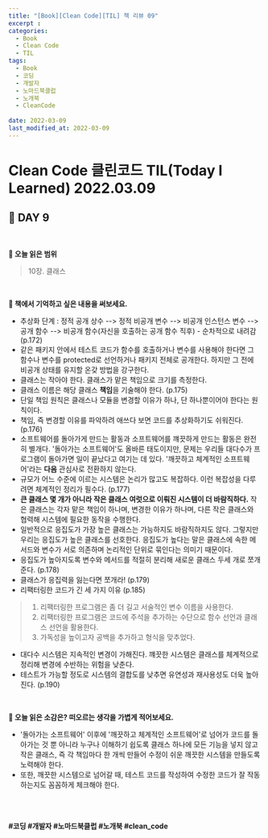 ```yaml
---
title: "[Book][Clean Code][TIL] 책 리뷰 09"
excerpt : 
categories:
  - Book
  - Clean Code
  - TIL
tags:
  - Book
  - 코딩
  - 개발자
  - 노마드북클럽
  - 노개북
  - CleanCode
  
date: 2022-03-09
last_modified_at: 2022-03-09
---
```

# Clean Code 클린코드 TIL(Today I Learned) 2022.03.09
## 📖 DAY 9
<br/>

**📝 오늘 읽은 범위** <br/>
> 10장. 클래스

<br/>

**📝 책에서 기억하고 싶은 내용을 써보세요.** <br/>
- 추상화 단계 : 정적 공개 상수 --> 정적 비공개 변수 --> 비공개 인스턴스 변수 --> 공개 함수 --> 비공개 함수(자신을 호출하는 공개 함수 직후) - 순차적으로 내려감 (p.172)
- 같은 패키지 안에서 테스트 코드가 함수를 호출하거나 변수를 사용해야 한다면 그 함수나 변수를 protected로 선언하거나 패키지 전체로 공개한다. 하지만 그 전에 비공개 상태를 유지할 온갖 방법을 강구한다.
- 클래스는 작아야 한다. 클래스가 맡은 책임으로 크기를 측정한다.
- 클래스 이름은 해당 클래스 **책임**을 기술해야 한다. (p.175)
- 단일 책임 원칙은 클래스나 모듈을 변경할 이유가 하나, 단 하나뿐이어야 한다는 원칙이다.
- 책임, 즉 변경할 이유를 파악하려 애쓰다 보면 코드를 추상화하기도 쉬워진다. (p.176)
- 소프트웨어를 돌아가게 만드는 활동과 소프트웨어를 꺠끗하게 만드는 활동은 완전히 별개다. '돌아가는 소프트웨어'도 올바른 태도이지만, 문제는 우리들 대다수가 프로그램이 돌아가면 일이 끝났다고 여기는 데 있다. '깨끗하고 체계적인 소프트웨어'라는 **다음** 관심사로 전환하지 않는다.
- 규모가 어느 수준에 이르는 시스템은 논리가 많고도 복잡하다. 이런 복잡성을 다루려면 체계적인 정리가 필수다. (p.177)
- **큰 클래스 몇 개가 아니라 작은 클래스 여럿으로 이뤄진 시스템이 더 바람직하다.** 작은 클래스는 각자 맡은 책임이 하나며, 변경한 이유가 하나며, 다른 작은 클래스와 협력해 시스템에 필요한 동작을 수행한다.
- 일반적으로 응집도가 가장 높은 클래스는 가능하지도 바람직하지도 않다. 그렇지만 우리는 응집도가 높은 클래스를 선호한다. 응집도가 높다는 말은 클래스에 속한 메서드와 변수가 서로 의존하며 논리적인 단위로 묶인다는 의미기 때문이다.
- 응집도가 높아지도록 변수와 메서드를 적절히 분리해 새로운 클래스 두세 개로 쪼개준다. (p.178)
- 클래스가 응집력을 잃는다면 쪼개라! (p.179)
- 리팩터링한 코드가 긴 세 가지 이유 (p.185)
> 1. 리팩터링한 프로그램은 좀 더 길고 서술적인 변수 이름을 사용한다.
> 2. 리팩터링한 프로그램은 코드에 주석을 추가하는 수단으로 함수 선언과 클래스 선언을 활용한다.
> 3. 가독성을 높이고자 공백을 추가하고 형식을 맞추었다.
- 대다수 시스템은 지속적인 변경이 가해진다. 꺠끗한 시스템은 클래스를 체계적으로 정리해 변경에 수반하는 위험을 낮춘다.
- 테스트가 가능할 정도로 시스템의 결합도를 낮추면 유연성과 재사용성도 더욱 높아진다. (p.190)


<br/>

**📝 오늘 읽은 소감은? 떠오르는 생각을 가볍게 적어보세요.** <br/>
- '돌아가는 소프트웨어' 이후에 '깨끗하고 체계적인 소프트웨어'로 넘어가 코드를 돌아가는 것 뿐 아니라 누구나 이해하기 쉽도록 클래스 하나에 모든 기능을 넣지 않고 작은 클래스, 즉 각 책임마다 한 개씩 만들어 수정이 쉬운 깨끗한 시스템을 만들도록 노력해야 한다.
- 또한, 깨끗한 시스템으로 넘어갈 때, 테스트 코드를 작성하여 수정한 코드가 잘 작동하는지도 꼼꼼하게 체크해야 한다.


<br/><br/>

**#코딩 #개발자 #노마드북클럽 #노개북 #clean_code**